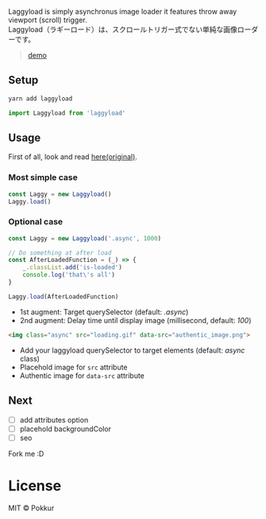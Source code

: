 Laggyload is simply asynchronus image loader it features throw away viewport (scroll) trigger.  
Laggyload（ラギーロード）は、スクロールトリガー式でない単純な画像ローダーです。

> [demo](https://pokkur.github.io/laggyload/)

## Setup

```bash
yarn add laggyload
```

```js
import Laggyload from 'laggyload'
```

## Usage

First of all, look and read [here(original)](https://github.com/tuupola/jquery_lazyload).

### Most simple case

```js
const Laggy = new Laggyload()
Laggy.load()
```

### Optional case

```js
const Laggy = new Laggyload('.async', 1000)

// Do something at after load
const AfterLoadedFunction = (_) => {
    _.classList.add('is-loaded')
    console.log('that\'s all')
}

Laggy.load(AfterLoadedFunction)
```

- 1st augment: Target querySelector (default: _.async_)
- 2nd augment: Delay time until display image (millisecond, default: _100_)

```html
<img class="async" src="loading.gif" data-src="authentic_image.png">
```

- Add your laggyload querySelector to target elements (default: _async_ class)
- Placehold image for `src` attribute
- Authentic image for `data-src` attribute

## Next

- [ ] add attributes option
- [ ] placehold backgroundColor
- [ ] seo

Fork me :D

# License

MIT © Pokkur
